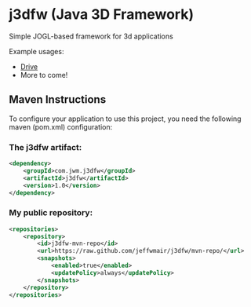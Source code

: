 # j3dfw (Java 3D Framework)
Simple JOGL-based framework for 3d applications

Example usages:
* [Drive](/Drive)
* More to come!

## Maven Instructions
To configure your application to use this project, you need the following maven (pom.xml) configuration:

### The j3dfw artifact:
```xml
<dependency>
	<groupId>com.jwm.j3dfw</groupId>
	<artifactId>j3dfw</artifactId>
	<version>1.0</version>
</dependency>
```

### My public repository:
```xml
<repositories>
	<repository>
		<id>j3dfw-mvn-repo</id>
		<url>https://raw.github.com/jeffwmair/j3dfw/mvn-repo/</url>
		<snapshots>
			<enabled>true</enabled>
			<updatePolicy>always</updatePolicy>
		</snapshots>
	</repository>
</repositories> 
```
